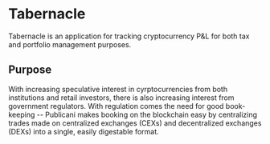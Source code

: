 # Tabernacle
Tabernacle is an application for tracking cryptocurrency P&amp;L for both tax and portfolio management purposes.
## Purpose
With increasing speculative interest in cyrptocurrencies from both institutions and retail investors, there is also increasing interest from government regulators. With regulation comes the need for good book-keeping -- Publicani makes booking on the blockchain easy by centralizing trades made on centralized exchanges (CEXs) and decentralized exchanges (DEXs) into a single, easily digestable format. 
